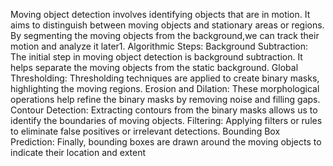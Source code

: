 Moving object detection involves identifying objects that are in motion. It aims to distinguish between moving objects and stationary areas or regions.
By segmenting the moving objects from the background,we can track their motion and analyze it later1.
Algorithmic Steps:
Background Subtraction: The initial step in moving object detection is background subtraction. It helps separate the moving objects from the static background.
Global Thresholding: Thresholding techniques are applied to create binary masks, highlighting the moving regions.
Erosion and Dilation: These morphological operations help refine the binary masks by removing noise and filling gaps.
Contour Detection: Extracting contours from the binary masks allows us to identify the boundaries of moving objects.
Filtering: Applying filters or rules to eliminate false positives or irrelevant detections.
Bounding Box Prediction: Finally, bounding boxes are drawn around the moving objects to indicate their location and extent
